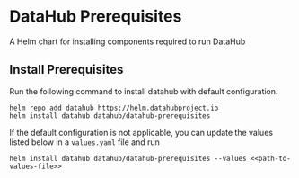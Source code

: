 DataHub Prerequisites
=======
A Helm chart for installing components required to run DataHub

## Install Prerequisites
Run the following command to install datahub with default configuration.

```
helm repo add datahub https://helm.datahubproject.io
helm install datahub datahub/datahub-prerequisites
```

If the default configuration is not applicable, you can update the values listed below in a `values.yaml` file and run
```
helm install datahub datahub/datahub-prerequisites --values <<path-to-values-file>>
```

